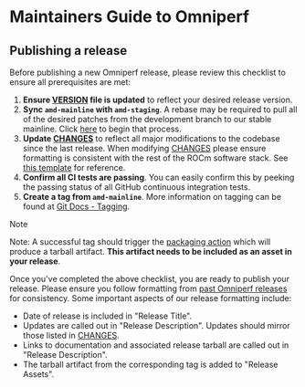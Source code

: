 # Maintainers Guide to Omniperf

## Publishing a release

Before publishing a new Omniperf release, please review this checklist to ensure all prerequisites are met:

1) **Ensure [VERSION](VERSION) file is updated** to reflect your desired release version.
2) **Sync `amd-mainline` with `amd-staging`**. A rebase may be required to pull all of the desired patches from the development branch to our stable mainline. Click [here](https://github.com/ROCm/omniperf/compare/amd-mainline...amd-staging) to begin that process.
3) **Update [CHANGES](CHANGES)** to reflect all major modifications to the codebase since the last release. When modifying [CHANGES](CHANGES) please ensure formatting is consistent with the rest of the ROCm software stack. See [this template](https://github.com/ROCm/hipTensor/blob/develop/CHANGELOG.md) for reference.
4) **Confirm all CI tests are passing**. You can easily confirm this by peeking the passing status of all GitHub continuous integration tests.
5) **Create a tag from `amd-mainline`**. More information on tagging can be found at [Git Docs - Tagging](https://git-scm.com/book/en/v2/Git-Basics-Tagging). 

> [!NOTE]
Note: A successful tag should trigger the [packaging action](https://github.com/ROCm/omniperf/actions/workflows/packaging.yml) which will produce a tarball artifact. **This artifact needs to be included as an asset in your release**.

Once you've completed the above checklist, you are ready to publish your release. Please ensure you follow formatting from [past Omniperf releases](https://github.com/ROCm/omniperf/releases) for consistency. Some important aspects of our release formatting include:

- Date of release is included in "Release Title".
- Updates are called out in "Release Description". Updates should mirror those listed in [CHANGES](CHANGES).
- Links to documentation and associated release tarball are called out in "Release Description".
- The tarball artifact from the corresponding tag is added to "Release Assets".
